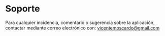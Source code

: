 # Soporte
Para cualquier incidencia, comentario o sugerencia sobre la aplicación, contactar mediante correo electrónico con: vicentemoscardo@gmail.com 
